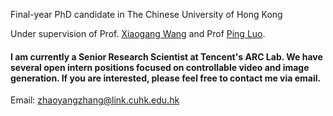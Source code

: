 Final-year PhD candidate in The Chinese University of Hong Kong

Under supervision of Prof. [Xiaogang Wang](https://scholar.google.com/citations?user=-B5JgjsAAAAJ&hl=zh-TW) and Prof [Ping Luo](https://scholar.google.com/citations?user=aXdjxb4AAAAJ&hl=zh-TW).

#### I am currently a Senior Research Scientist at Tencent's ARC Lab. We have several open intern positions focused on controllable video and image generation. If you are interested, please feel free to contact me via email.


Email: zhaoyangzhang@link.cuhk.edu.hk
